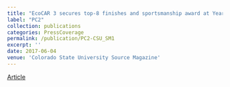 ```yaml
---
title: "EcoCAR 3 secures top-8 finishes and sportsmanship award at Year Three Competition"
label: "PC2"
collection: publications
categories: PressCoverage
permalink: /publication/PC2-CSU_SM1
excerpt: ''
date: 2017-06-04
venue: 'Colorado State University Source Magazine'
---
```


[Article](https://source.colostate.edu/ecocar-3-secures-top-8-finishes-sportsmanship-award-year-three-competition/)